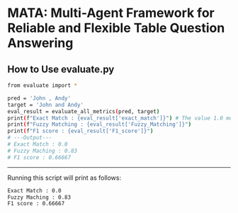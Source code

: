 # MATA: Multi-Agent Framework for Reliable and Flexible Table Question Answering

## How to Use evaluate.py

```bash
from evaluate import *

pred = 'John , Andy'
target = 'John and Andy'
eval_result = evaluate_all_metrics(pred, target)
print(f"Exact Match : {eval_result['exact_match']}") # The value 1.0 means True, and 0.0 means False.
print(f"Fuzzy Matching : {eval_result['Fuzzy_Matching']}")
print(f"F1 score : {eval_result['F1_score']}")
# ---Output---
# Exact Match : 0.0
# Fuzzy Maching : 0.83
# F1 score : 0.66667
```

-------

Running this script will print as follows:
```bash
Exact Match : 0.0
Fuzzy Maching : 0.83
F1 score : 0.66667
```

